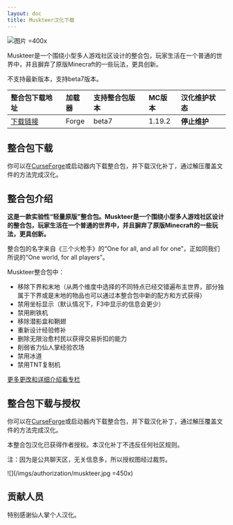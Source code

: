 ```yaml
---
layout: doc
title: Muskteer汉化下载
---
```


![图片 =400x](https://media.forgecdn.net/attachments/677/536/2023-05-31_10.png)

Muskteer是一个围绕小型多人游戏社区设计的整合包，玩家生活在一个普通的世界中，并且摒弃了原版Minecraft的一些玩法，更具创新。

不支持最新版本，支持beta7版本。

<DownloadLinks :methods="[
  { id: 'lanzou', text: '下载汉化', icon: '/imgs/svg/lanzou.svg', link: 'https://vmhanhuazu.lanzoui.com/s/Muskteer-vmct-cn' },
  { id: 'bilibili', text: '专栏介绍', icon: '/imgs/svg/bilibili.svg', link: 'https://www.bilibili.com/read/cv18890616/' },
  { id: 'lazy', text: '懒汉下载', icon: '/imgs/logo/logo_64.png', link: 'https://vmhanhuazu.lanzoui.com/s/Muskteer-vmct-cn' }
]" />

| 整合包下载地址                                                      | 加载器 | 支持整合包版本 | MC版本 | 汉化维护状态 |
| :------------------------------------------------------------------ | :----- | :------------- | :----- | :----------- |
| [下载链接](https://www.curseforge.com/minecraft/modpacks/musketeer) | Forge  | beta7          | 1.19.2 | **停止维护** |

## 整合包下载

你可以在[CurseForge](https://www.curseforge.com/minecraft/modpacks/musketeer)或启动器内下载整合包，并下载汉化补丁，通过解压覆盖文件的方法完成汉化。

## 整合包介绍

**这是一款实验性“轻量原版”整合包。Muskteer是一个围绕小型多人游戏社区设计的整合包，玩家生活在一个普通的世界中，并且摒弃了原版Minecraft的一些玩法，更具创新。**

整合包的名字来自《三个火枪手》的“One for all, and all for one”，正如同我们所说的“One world, for all players”。

Muskteer整合包中：

- 移除下界和末地（从两个维度中选择的不同特点已经交错遍布主世界，部分独属于下界或是末地的物品也可以通过本整合包中新的配方和方式获得）
- 禁用坐标显示（默认情况下，F3中显示的信息会更少）
- 禁用刷铁机
- 移除潜影盒和鞘翅
- 重新设计经验修补
- 删除无限治愈村民以获得交易折扣的能力
- 削弱省力仙人掌经验农场
- 禁用冰道
- 禁用TNT复制机

[更多更改和详细介绍看专栏](https://www.bilibili.com/read/cv25168595/)

## 整合包下载与授权

你可以在[CurseForge](https://www.curseforge.com/minecraft/modpacks/musketeer/files)或启动器内下载整合包，并下载汉化补丁，通过解压覆盖文件的方法完成汉化。

本整合包汉化已获得作者授权。本汉化补丁不违反任何社区规则。

注：因为是公共聊天区，无关信息多，所以授权图经过裁剪。

![](/imgs/authorization/muskteer.jpg =450x)

## 贡献人员

特别感谢仙人掌个人汉化。

<DocSupport />
